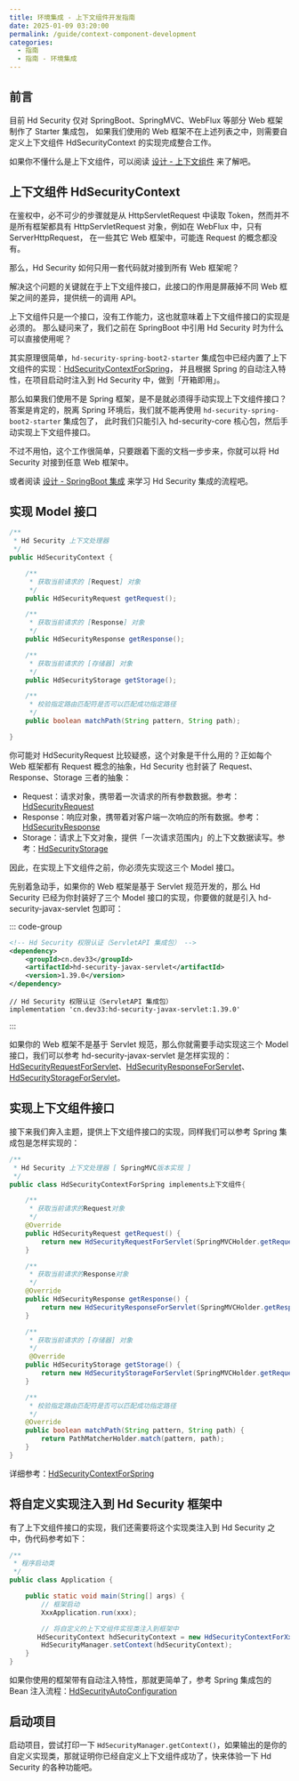 ```yaml
---
title: 环境集成 - 上下文组件开发指南
date: 2025-01-09 03:20:00
permalink: /guide/context-component-development
categories:
  - 指南
  - 指南 - 环境集成
---
```



## 前言

目前 Hd Security 仅对 SpringBoot、SpringMVC、WebFlux 等部分 Web 框架制作了 Starter 集成包， 如果我们使用的 Web 框架不在上述列表之中，则需要自定义上下文组件 HdSecurityContext 的实现完成整合工作。

如果你不懂什么是上下文组件，可以阅读 [设计 - 上下文组件](/design/context-component) 来了解吧。

## 上下文组件 HdSecurityContext

在鉴权中，必不可少的步骤就是从 HttpServletRequest 中读取 Token，然而并不是所有框架都具有 HttpServletRequest 对象，例如在 WebFlux 中，只有 ServerHttpRequest， 在一些其它 Web 框架中，可能连 Request 的概念都没有。

那么，Hd Security 如何只用一套代码就对接到所有 Web 框架呢？

解决这个问题的关键就在于上下文组件接口，此接口的作用是屏蔽掉不同 Web 框架之间的差异，提供统一的调用 API。

上下文组件只是一个接口，没有工作能力，这也就意味着上下文组件接口的实现是必须的。 那么疑问来了，我们之前在 SpringBoot 中引用 Hd Security 时为什么可以直接使用呢？

其实原理很简单，`hd-security-spring-boot2-starter` 集成包中已经内置了上下文组件的实现：[HdSecurityContextForSpring](https://github.com/Kele-Bingtang/hd-security/tree/master/hd-security-starter/hd-security-spring-boot2-starter/src/main/java/cn/youngkbt/hdsecurity/context/HdSecurityContextForSpring.java)， 并且根据 Spring 的自动注入特性，在项目启动时注入到 Hd Security 中，做到「开箱即用」。

那么如果我们使用不是 Spring 框架，是不是就必须得手动实现上下文组件接口？答案是肯定的，脱离 Spring 环境后，我们就不能再使用 `hd-security-spring-boot2-starter` 集成包了， 此时我们只能引入 hd-security-core 核心包，然后手动实现上下文组件接口。

不过不用怕，这个工作很简单，只要跟着下面的文档一步步来，你就可以将 Hd Security 对接到任意 Web 框架中。

或者阅读 [设计 - SpringBoot 集成](/design/spring-boot-integration) 来学习 Hd Security 集成的流程吧。

## 实现 Model 接口

```java
/**
 * Hd Security 上下文处理器
 */
public HdSecurityContext {

    /**
     * 获取当前请求的 [Request] 对象
     */
    public HdSecurityRequest getRequest();

    /**
     * 获取当前请求的 [Response] 对象
     */
    public HdSecurityResponse getResponse();

    /**
     * 获取当前请求的 [存储器] 对象
     */
    public HdSecurityStorage getStorage();

    /**
     * 校验指定路由匹配符是否可以匹配成功指定路径
     */
    public boolean matchPath(String pattern, String path);

}
```

你可能对 HdSecurityRequest 比较疑惑，这个对象是干什么用的？正如每个 Web 框架都有 Request 概念的抽象，Hd Security 也封装了 Request、Response、Storage 三者的抽象：

- Request：请求对象，携带着一次请求的所有参数数据。参考：[HdSecurityRequest](https://github.com/Kele-Bingtang/hd-security/tree/master/hd-security-core/src/main/java/cn/youngkbt/hdsecurity/context/model/HdSecurityRequest.java)
- Response：响应对象，携带着对客户端一次响应的所有数据。参考：[HdSecurityResponse](https://github.com/Kele-Bingtang/hd-security/tree/master/hd-security-core/src/main/java/cn/youngkbt/hdsecurity/context/model/HdSecurityResponse.java)
- Storage：请求上下文对象，提供「一次请求范围内」的上下文数据读写。参考：[HdSecurityStorage](https://github.com/Kele-Bingtang/hd-security/tree/master/hd-security-core/src/main/java/cn/youngkbt/hdsecurity/context/model/HdSecurityStorage.java)

因此，在实现上下文组件之前，你必须先实现这三个 Model 接口。

先别着急动手，如果你的 Web 框架是基于 Servlet 规范开发的，那么 Hd Security 已经为你封装好了三个 Model 接口的实现，你要做的就是引入 hd-security-javax-servlet 包即可：

::: code-group

```xml [Maven 方式]
<!-- Hd Security 权限认证（ServletAPI 集成包） -->
<dependency>
    <groupId>cn.dev33</groupId>
    <artifactId>hd-security-javax-servlet</artifactId>
    <version>1.39.0</version>
</dependency>

```

```text [Gradle 方式]
// Hd Security 权限认证（ServletAPI 集成包）
implementation 'cn.dev33:hd-security-javax-servlet:1.39.0'
```

:::

如果你的 Web 框架不是基于 Servlet 规范，那么你就需要手动实现这三个 Model 接口，我们可以参考 hd-security-javax-servlet 是怎样实现的： [HdSecurityRequestForServlet](https://github.com/Kele-Bingtang/hd-security/tree/master/hd-security-starter/hd-security-javax-servlet/src/main/java/cn/youngkbt/hdsecurity/HdSecurityRequestForServlet.java)、[HdSecurityResponseForServlet](https://github.com/Kele-Bingtang/hd-security/tree/master/hd-security-starter/hd-security-javax-servlet/src/main/java/cn/youngkbt/hdsecurity/HdSecurityResponseForServlet.java)、[HdSecurityStorageForServlet](https://github.com/Kele-Bingtang/hd-security/tree/master/hd-security-starter/hd-security-javax-servlet/src/main/java/cn/youngkbt/hdsecurity/HdSecurityStorageForServlet.java)。

## 实现上下文组件接口

接下来我们奔入主题，提供上下文组件接口的实现，同样我们可以参考 Spring 集成包是怎样实现的：

```java
/**
 * Hd Security 上下文处理器 [ SpringMVC版本实现 ]
 */
public class HdSecurityContextForSpring implements上下文组件{

    /**
     * 获取当前请求的Request对象
     */
    @Override
    public HdSecurityRequest getRequest() {
        return new HdSecurityRequestForServlet(SpringMVCHolder.getRequest());
    }

    /**
     * 获取当前请求的Response对象
     */
    @Override
    public HdSecurityResponse getResponse() {
        return new HdSecurityResponseForServlet(SpringMVCHolder.getResponse());
    }

    /**
     * 获取当前请求的 [存储器] 对象
     */
     @Override
    public HdSecurityStorage getStorage() {
        return new HdSecurityStorageForServlet(SpringMVCHolder.getRequest());
    }

    /**
     * 校验指定路由匹配符是否可以匹配成功指定路径
     */
    @Override
    public boolean matchPath(String pattern, String path) {
        return PathMatcherHolder.match(pattern, path);
    }
}
```

详细参考：[HdSecurityContextForSpring](https://github.com/Kele-Bingtang/hd-security/tree/master/hd-security-starter/hd-security-spring-boot2-starter/src/main/java/cn/youngkbt/hdsecurity/context/HdSecurityContextForSpring.java)

## 将自定义实现注入到 Hd Security 框架中

有了上下文组件接口的实现，我们还需要将这个实现类注入到 Hd Security 之中，伪代码参考如下：

```java
/**
 * 程序启动类
 */
public class Application {

    public static void main(String[] args) {
        // 框架启动
        XxxApplication.run(xxx);

        // 将自定义的上下文组件实现类注入到框架中
       HdSecurityContext hdSecurityContext = new HdSecurityContextForXxx();
        HdSecurityManager.setContext(hdSecurityContext);
    }
}
```

如果你使用的框架带有自动注入特性，那就更简单了，参考 Spring 集成包的 Bean 注入流程：[HdSecurityAutoConfiguration](https://github.com/Kele-Bingtang/hd-security/tree/master/hd-security-starter/hd-security-spring-boot2-starter/src/main/java/cn/youngkbt/hdsecurity/config/HdSecurityAutoConfiguration.java)

## 启动项目

启动项目，尝试打印一下 `HdSecurityManager.getContext()`，如果输出的是你的自定义实现类，那就证明你已经自定义上下文组件成功了，快来体验一下 Hd Security 的各种功能吧。

